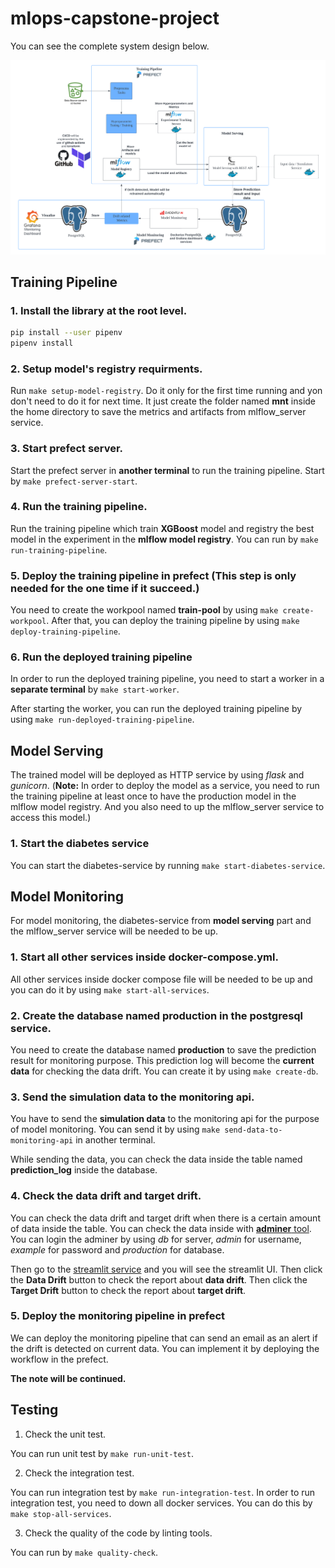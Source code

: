# mlops-capstone-project

You can see the complete system design below.

![drawing|4526x2790](docs/system_design.png)<br>

## Training Pipeline

### 1. Install the library at the root level.

```bash
pip install --user pipenv
pipenv install
```

### 2. Setup model's registry requirments.

Run `make setup-model-registry`. Do it only for the first time running and yon don't need to do it for next time. It just create the folder named **mnt** inside the home directory to save the metrics and artifacts from mlflow_server service.

### 3. Start prefect server.

Start the prefect server in **another terminal** to run the training pipeline. Start by `make prefect-server-start`.

### 4. Run the training pipeline.

Run the training pipeline which train **XGBoost** model and registry the best model in the experiment in the **mlflow model registry**. You can run by `make run-training-pipeline`.

### 5. Deploy the training pipeline in prefect (This step is only needed for the one time if it succeed.)

You need to create the workpool named **train-pool** by using `make create-workpool`.
After that, you can deploy the training pipeline by using `make deploy-training-pipeline`.

### 6. Run the deployed training pipeline 

In order to run the deployed training pipeline, you need to start a worker in a **separate terminal** by `make start-worker`. 

After starting the worker, you can run the deployed training pipeline by using `make run-deployed-training-pipeline`.

## Model Serving

The trained model will be deployed as HTTP service by using *flask* and *gunicorn*. (**Note:** In order to deploy the model as a service, you need to run the training pipeline at least once to have the production model in the mlflow model registry. And you also need to up the mlflow_server service to access this model.)

### 1. Start the diabetes service 

You can start the diabetes-service by running `make start-diabetes-service`.

## Model Monitoring

For model monitoring, the diabetes-service from **model serving** part and the mlflow_server service will be needed to be up.

### 1. Start all other services inside docker-compose.yml.

All other services inside docker compose file will be needed to be up and you can do it by using `make start-all-services`.

### 2. Create the database named **production** in the postgresql service. 

You need to create the database named **production** to save the prediction result for monitoring purpose. This prediction log will become the **current data** for checking the data drift. You can create it by using `make create-db`.

### 3. Send the simulation data to the monitoring api.

You have to send the **simulation data** to the monitoring api for the purpose of model monitoring. You can send it by using `make send-data-to-monitoring-api` in another terminal.

While sending the data, you can check the data inside the table named **prediction_log** inside the database.

### 4. Check the data drift and target drift.

You can check the data drift and target drift when there is a certain amount of data inside the table. You can check the data inside with [**adminer** tool](http://localhost:8080). You can login the adminer by using *db* for server, *admin* for username, *example* for password and *production* for database.

Then go to the [streamlit service](http://localhost:8501) and you will see the streamlit UI. Then click the **Data Drift** button to check the report about **data drift**. Then click the **Target Drift** button to check the report about **target drift**.

### 5. Deploy the monitoring pipeline in prefect

We can deploy the monitoring pipeline that can send an email as an alert if the drift is detected on current data. You can implement it by deploying the workflow in the prefect.

**The note will be continued.**


## Testing

1. Check the unit test.

You can run unit test by `make run-unit-test`.

2. Check the integration test.

You can run integration test by `make run-integration-test`. In order to run integration test, you need to down all docker services. You can do this by `make stop-all-services`.

3. Check the quality of the code by linting tools.

You can run by `make quality-check`.








